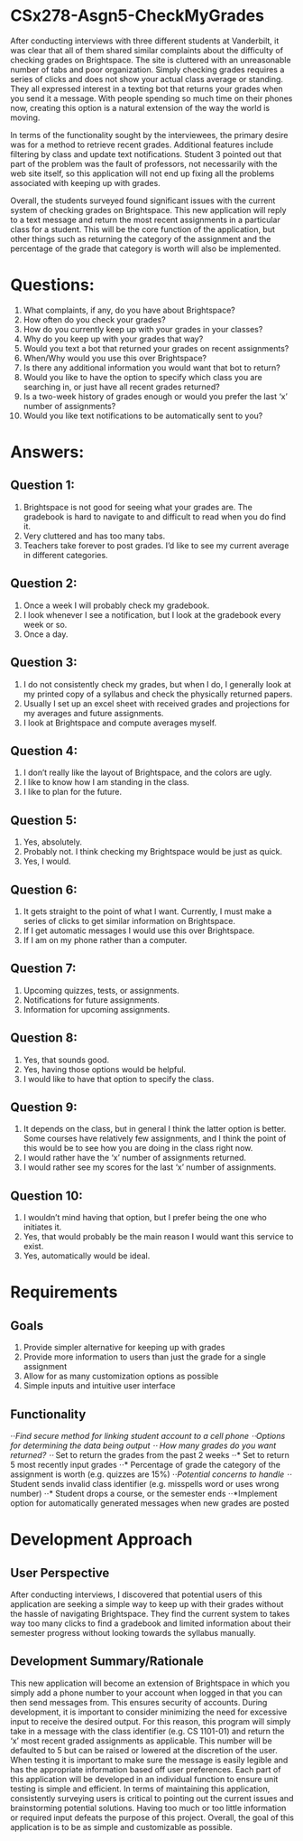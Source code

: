 # CSx278-Asgn5-CheckMyGrades

After conducting interviews with three different students at Vanderbilt, it was clear that all of them shared similar complaints about the difficulty of checking grades on Brightspace. The site is cluttered with an unreasonable number of tabs and poor organization. Simply checking grades requires a series of clicks and does not show your actual class average or standing. They all expressed interest in a texting bot that returns your grades when you send it a message. With people spending so much time on their phones now, creating this option is a natural extension of the way the world is moving. 

In terms of the functionality sought by the interviewees, the primary desire was for a method to retrieve recent grades. Additional features include filtering by class and update text notifications. Student 3 pointed out that part of the problem was the fault of professors, not necessarily with the web site itself, so this application will not end up fixing all the problems associated with keeping up with grades.

Overall, the students surveyed found significant issues with the current system of checking grades on Brightspace. This new application will reply to a text message and return the most recent assignments in a particular class for a student. This will be the core function of the application, but other things such as returning the category of the assignment and the percentage of the grade that category is worth will also be implemented. 


# Questions:
1. What complaints, if any, do you have about Brightspace? 
2. How often do you check your grades?
3. How do you currently keep up with your grades in your classes?
4. Why do you keep up with your grades that way?
5. Would you text a bot that returned your grades on recent assignments?
6. When/Why would you use this over Brightspace?
7. Is there any additional information you would want that bot to return?
8. Would you like to have the option to specify which class you are searching in, or just have all recent grades returned?
9. Is a two-week history of grades enough or would you prefer the last ‘x’ number of assignments?
10. Would you like text notifications to be automatically sent to you?

# Answers:

## Question 1:
1. Brightspace is not good for seeing what your grades are. The gradebook is hard to navigate to and difficult to read when you do find it.
2. Very cluttered and has too many tabs.
3. Teachers take forever to post grades. I’d like to see my current average in different categories.


## Question 2:
1. Once a week I will probably check my gradebook.
2. I look whenever I see a notification, but I look at the gradebook every week or so.
3. Once a day.


## Question 3:
1. I do not consistently check my grades, but when I do, I generally look at my printed copy of a syllabus and check the physically returned papers.
2. Usually I set up an excel sheet with received grades and projections for my averages and future assignments.
3. I look at Brightspace and compute averages myself.


## Question 4:
1. I don’t really like the layout of Brightspace, and the colors are ugly.
2. I like to know how I am standing in the class.
3. I like to plan for the future.


## Question 5:
1. Yes, absolutely.
2. Probably not. I think checking my Brightspace would be just as quick.
3. Yes, I would.


## Question 6:
1. It gets straight to the point of what I want. Currently, I must make a series of clicks to get similar information on Brightspace.
2. If I get automatic messages I would use this over Brightspace.
3. If I am on my phone rather than a computer.


## Question 7:
1. Upcoming quizzes, tests, or assignments.
2. Notifications for future assignments.
3. Information for upcoming assignments.


## Question 8:
1. Yes, that sounds good.
2. Yes, having those options would be helpful.
3. I would like to have that option to specify the class.


## Question 9:
1. It depends on the class, but in general I think the latter option is better. Some courses have relatively few assignments, and I think the point of this would be to see how you are doing in the class right now.
2. I would rather have the ‘x’ number of assignments returned.
3. I would rather see my scores for the last ‘x’ number of assignments.


## Question 10:
1. I wouldn’t mind having that option, but I prefer being the one who initiates it.
2. Yes, that would probably be the main reason I would want this service to exist.
3. Yes, automatically would be ideal.

# Requirements

## Goals
1. Provide simpler alternative for keeping up with grades
2. Provide more information to users than just the grade for a single assignment
3. Allow for as many customization options as possible
4. Simple inputs and intuitive user interface
	
## Functionality
⋅⋅*Find secure method for linking student account to a cell phone
⋅⋅*Options for determining the data being output
	⋅⋅* How many grades do you want returned?
	⋅⋅* Set to return the grades from the past 2 weeks
	⋅⋅* Set to return 5 most recently input grades
	⋅⋅* Percentage of grade the category of the assignment is worth (e.g. quizzes are 15%)
⋅⋅*Potential concerns to handle
	⋅⋅* Student sends invalid class identifier (e.g. misspells word or uses wrong number)
	⋅⋅* Student drops a course, or the semester ends
⋅⋅*Implement option for automatically generated messages when new grades are posted

# Development Approach

## User Perspective
After conducting interviews, I discovered that potential users of this application are seeking a simple way to keep up with their grades without the hassle of navigating Brightspace. They find the current system to takes way too many clicks to find a gradebook and limited information about their semester progress without looking towards the syllabus manually.

## Development Summary/Rationale
This new application will become an extension of Brightspace in which you simply add a phone number to your account when logged in that you can then send messages from. This ensures security of accounts. During development, it is important to consider minimizing the need for excessive input to receive the desired output. For this reason, this program will simply take in a message with the class identifier (e.g. CS 1101-01) and return the ‘x’ most recent graded assignments as applicable. This number will be defaulted to 5 but can be raised or lowered at the discretion of the user. When testing it is important to make sure the message is easily legible and has the appropriate information based off user preferences. Each part of this application will be developed in an individual function to ensure unit testing is simple and efficient. In terms of maintaining this application, consistently surveying users is critical to pointing out the current issues and brainstorming potential solutions. Having too much or too little information or required input defeats the purpose of this project. Overall, the goal of this application is to be as simple and customizable as possible.



